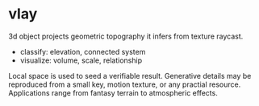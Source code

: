 # vlay
3d object projects geometric topography it infers from texture raycast. 
- classify: elevation, connected system
- visualize: volume, scale, relationship

Local space is used to seed a verifiable result. Generative details may be reproduced from a small key, motion texture, or any practial resource. Applications range from fantasy terrain to atmospheric effects.
